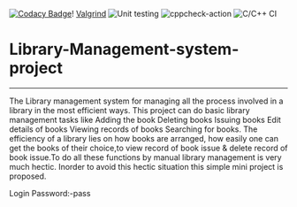 [![Codacy Badge](https://app.codacy.com/project/badge/Grade/403c0071fb5d453ca2383f39ebd205a3)](https://www.codacy.com/gh/stepin105010/Library-Management-system-project/dashboard?utm_source=github.com&amp;utm_medium=referral&amp;utm_content=stepin105010/Library-Management-system-project&amp;utm_campaign=Badge_Grade)!
[Valgrind](https://github.com/stepin105010/Library-Management-system-project/workflows/Valgrind/badge.svg) ![Unit testing](https://github.com/stepin105010/Library-Management-system-project/workflows/Unit%20testing/badge.svg) ![cppcheck-action](https://github.com/stepin105010/Library-Management-system-project/workflows/cppcheck-action/badge.svg) ![C/C++ CI](https://github.com/stepin105010/Library-Management-system-project/workflows/C/C++%20CI/badge.svg)



# Library-Management-system-project
----------------------------------------------------------------------------------------------------------------------------------------------


The Library management system for managing all the process involved in a library in the most efficient ways. This project can do basic library management tasks like Adding the book Deleting books Issuing books Edit details of books Viewing records of books Searching for books. The efficiency of a library lies on how books are arranged, how easily one can get the books of their choice,to view record of book issue & delete record of book issue.To do all these functions by manual library management is very much hectic. Inorder to avoid this hectic situation this simple mini project is proposed.

Login Password:-pass
